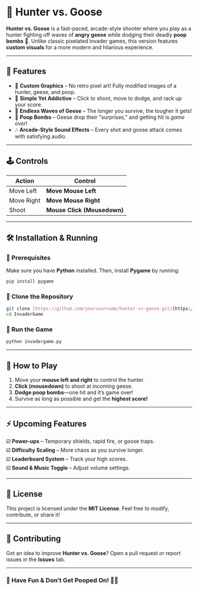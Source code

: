 # 🦆 Hunter vs. Goose  

**Hunter vs. Goose** is a fast-paced, arcade-style shooter where you play as a hunter fighting off waves of **angry geese** while dodging their deadly **poop bombs** 💩. Unlike classic pixelated invader games, this version features **custom visuals** for a more modern and hilarious experience.  


---

## 🚀 Features  
- 🎨 **Custom Graphics** – No retro pixel art! Fully modified images of a hunter, geese, and poop.  
- 🎯 **Simple Yet Addictive** – Click to shoot, move to dodge, and rack up your score.  
- 🦆 **Endless Waves of Geese** – The longer you survive, the tougher it gets!  
- 💩 **Poop Bombs** – Geese drop their "surprises," and getting hit is *game over*!  
- 🎶 **Arcade-Style Sound Effects** – Every shot and goose attack comes with satisfying audio.  

---

## 🕹️ Controls  

| Action      | Control |  
|------------|---------|  
| Move Left  | **Move Mouse Left** |  
| Move Right | **Move Mouse Right** |  
| Shoot      | **Mouse Click (Mousedown)** |  

---

## 🛠️ Installation & Running  

### 🔹 Prerequisites  
Make sure you have **Python** installed. Then, install **Pygame** by running:  
```sh
pip install pygame
```  

### 🔹 Clone the Repository  
```sh
git clone [https://github.com/yourusername/hunter-vs-goose.git](https://github.com/Tonywccha/InvaderGame)
cd InvaderGame
```  

### 🔹 Run the Game  
```sh
python invadergame.py
```  

---

## 🎯 How to Play  
1. Move your **mouse left and right** to control the hunter.  
2. **Click (mousedown)** to shoot at incoming geese.  
3. **Dodge poop bombs**—one hit and it’s game over!  
4. Survive as long as possible and get the **highest score!**  

---

## ⚡ Upcoming Features  
☑️ **Power-ups** – Temporary shields, rapid fire, or goose traps.  
☑️ **Difficulty Scaling** – More chaos as you survive longer.  
☑️ **Leaderboard System** – Track your high scores.  
☑️ **Sound & Music Toggle** – Adjust volume settings.  

---

## 📜 License  
This project is licensed under the **MIT License**. Feel free to modify, contribute, or share it!  

---

## 👥 Contributing  
Got an idea to improve **Hunter vs. Goose**? Open a pull request or report issues in the **Issues** tab.  

---

### 🎉 Have Fun & Don’t Get Pooped On! 💩😂  
